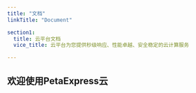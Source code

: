 ```yaml
---
title: "文档"
linkTitle: "Document"

section1:
  title: 云平台文档
  vice_title: 云平台为您提供秒级响应、性能卓越、安全稳定的云计算服务

---
```


## 欢迎使用PetaExpress云

